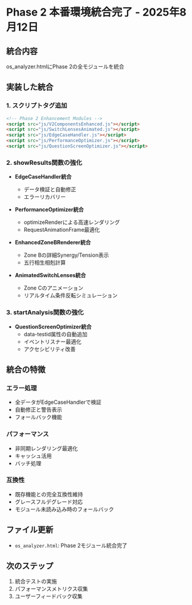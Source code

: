 # Phase 2 本番環境統合完了 - 2025年8月12日

## 統合内容
os_analyzer.htmlにPhase 2の全モジュールを統合

## 実装した統合

### 1. スクリプトタグ追加
```html
<!-- Phase 2 Enhancement Modules -->
<script src="js/V2ComponentsEnhanced.js"></script>
<script src="js/SwitchLensesAnimated.js"></script>
<script src="js/EdgeCaseHandler.js"></script>
<script src="js/PerformanceOptimizer.js"></script>
<script src="js/QuestionScreenOptimizer.js"></script>
```

### 2. showResults関数の強化
- **EdgeCaseHandler統合**
  - データ検証と自動修正
  - エラーリカバリー
  
- **PerformanceOptimizer統合**
  - optimizeRenderによる高速レンダリング
  - RequestAnimationFrame最適化
  
- **EnhancedZoneBRenderer統合**
  - Zone Bの詳細Synergy/Tension表示
  - 五行相生相剋計算
  
- **AnimatedSwitchLenses統合**
  - Zone Cのアニメーション
  - リアルタイム条件反転シミュレーション

### 3. startAnalysis関数の強化
- **QuestionScreenOptimizer統合**
  - data-testid属性の自動追加
  - イベントリスナー最適化
  - アクセシビリティ改善

## 統合の特徴

### エラー処理
- 全データがEdgeCaseHandlerで検証
- 自動修正と警告表示
- フォールバック機能

### パフォーマンス
- 非同期レンダリング最適化
- キャッシュ活用
- バッチ処理

### 互換性
- 既存機能との完全互換性維持
- グレースフルデグレード対応
- モジュール未読み込み時のフォールバック

## ファイル更新
- `os_analyzer.html`: Phase 2モジュール統合完了

## 次のステップ
1. 統合テストの実施
2. パフォーマンスメトリクス収集
3. ユーザーフィードバック収集